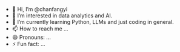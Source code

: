 - 👋 Hi, I’m @chanfangyi
- 👀 I’m interested in data analytics and AI.
- 🌱 I’m currently learning Python, LLMs and just coding in general.
- 📫 How to reach me ...
- 😄 Pronouns: ...
- ⚡ Fun fact: ...

<!---
chanfangyi/chanfangyi is a ✨ special ✨ repository because its `README.md` (this file) appears on your GitHub profile.
You can click the Preview link to take a look at your changes.
--->
